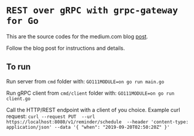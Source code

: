 # `REST over gRPC with grpc-gateway for Go`
This are the source codes for the medium.com blog [post](https://medium.com/@arkadybalaba/rest-over-grpc-with-grpc-gateway-for-go-9584bfcbb835).

Follow the blog post for instructions and details.

## To run
Run server from `cmd` folder with: `GO111MODULE=on go run main.go`

Run gRPC client from `cmd/client` folder with: `GO111MODULE=on go run client.go`

Call the HTTP/REST endpoint with a client of you choice.
Example curl request:
`curl --request PUT 
  --url https://localhost:8080/v1/reminder/schedule 
  --header 'content-type: application/json'
  --data '{
	"when": "2019-09-20T02:50:20Z"
}'`
